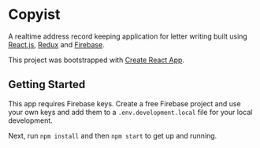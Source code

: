 # Copyist

A realtime address record keeping application for letter writing built using [React.js](https://reactjs.org/), [Redux](https://redux.js.org/) and [Firebase](https://firebase.google.com/).

This project was bootstrapped with [Create React App](https://github.com/facebook/create-react-app).

## Getting Started
This app requires Firebase keys. Create a free Firebase project and use your own keys and add them to a `.env.development.local` file for your local development.

Next, run `npm install` and then `npm start` to get up and running.
